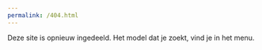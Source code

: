 ```yaml
---
permalink: /404.html
---
```


Deze site is opnieuw ingedeeld. Het model dat je zoekt, vind je in het menu.
